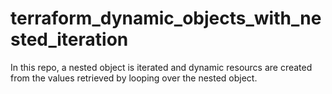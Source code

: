 # terraform_dynamic_objects_with_nested_iteration
In this repo, a nested object is iterated and  dynamic resourcs are created from the values retrieved by looping over the nested object.
